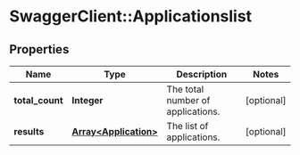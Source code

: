 # SwaggerClient::Applicationslist

## Properties
Name | Type | Description | Notes
------------ | ------------- | ------------- | -------------
**total_count** | **Integer** | The total number of applications. | [optional] 
**results** | [**Array&lt;Application&gt;**](Application.md) | The list of applications. | [optional] 


